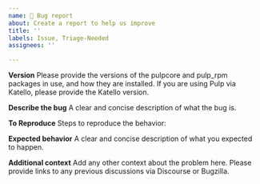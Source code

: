 ```yaml
---
name: 🐛 Bug report
about: Create a report to help us improve
title: ''
labels: Issue, Triage-Needed
assignees: ''

---
```


**Version**
Please provide the versions of the pulpcore and pulp_rpm packages in use, and how they are installed.  If you are using Pulp via Katello, please provide the Katello version.

**Describe the bug**
A clear and concise description of what the bug is.

**To Reproduce**
Steps to reproduce the behavior:

**Expected behavior**
A clear and concise description of what you expected to happen.

**Additional context**
Add any other context about the problem here.  Please provide links to any previous discussions via Discourse or Bugzilla.
